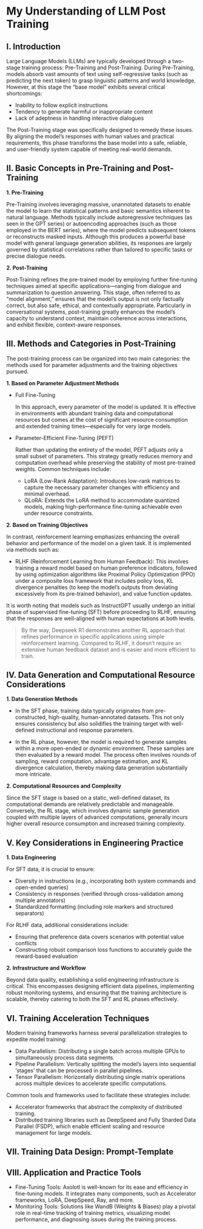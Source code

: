 # My Understanding of LLM Post Training



## I. Introduction

Large Language Models (LLMs) are typically developed through a two-stage training process: Pre-Training and Post-Training. During Pre-Training, models absorb vast amounts of text using self-regressive tasks (such as predicting the next token) to grasp linguistic patterns and world knowledge. However, at this stage the “base model” exhibits several critical shortcomings:

- Inability to follow explicit instructions
- Tendency to generate harmful or inappropriate content
- Lack of adeptness in handling interactive dialogues



The Post-Training stage was specifically designed to remedy these issues. By aligning the model’s responses with human values and practical requirements, this phase transforms the base model into a safe, reliable, and user-friendly system capable of meeting real-world demands.



## II. Basic Concepts in Pre-Training and Post-Training

**1. Pre-Training**

Pre-Training involves leveraging massive, unannotated datasets to enable the model to learn the statistical patterns and basic semantics inherent to natural language. Methods typically include autoregressive techniques (as seen in the GPT series) or autoencoding approaches (such as those employed in the BERT series), where the model predicts subsequent tokens or reconstructs masked inputs. Although this produces a powerful base model with general language generation abilities, its responses are largely governed by statistical correlations rather than tailored to specific tasks or precise dialogue needs.



**2. Post-Training**

Post-Training refines the pre-trained model by employing further fine-tuning techniques aimed at specific applications—ranging from dialogue and summarization to question answering. This stage, often referred to as “model alignment,” ensures that the model’s output is not only factually correct, but also safe, ethical, and contextually appropriate. Particularly in conversational systems, post-training greatly enhances the model’s capacity to understand context, maintain coherence across interactions, and exhibit flexible, context-aware responses.



## III. Methods and Categories in Post-Training

The post-training process can be organized into two main categories: the methods used for parameter adjustments and the training objectives pursued.



**1. Based on Parameter Adjustment Methods**

- Full Fine-Tuning

  In this approach, every parameter of the model is updated. It is effective in environments with abundant training data and computational resources but comes at the cost of significant resource consumption and extended training times—especially for very large models.

- Parameter-Efficient Fine-Tuning (PEFT)

  Rather than updating the entirety of the model, PEFT adjusts only a small subset of parameters. This strategy greatly reduces memory and computation overhead while preserving the stability of most pre-trained weights. Common techniques include:

  - LoRA (Low-Rank Adaptation): Introduces low-rank matrices to capture the necessary parameter changes with efficiency and minimal overhead.
  - QLoRA: Extends the LoRA method to accommodate quantized models, making high-performance fine-tuning achievable even under resource constraints.



**2. Based on Training Objectives**

In contrast, reinforcement learning emphasizes enhancing the overall behavior and performance of the model on a given task. It is implemented via methods such as:

- RLHF (Reinforcement Learning from Human Feedback): This involves training a reward model based on human preference indicators, followed by using optimization algorithms like Proximal Policy Optimization (PPO) under a composite loss framework that includes policy loss, KL divergence penalties (to keep the model’s outputs from deviating excessively from its pre-trained behavior), and value function updates.

It is worth noting that models such as InstructGPT usually undergo an initial phase of supervised fine-tuning (SFT) before proceeding to RLHF, ensuring that the responses are well-aligned with human expectations at both levels.

> By the way, Deepseek R1 demonstrates another RL approach that refines performance in specific applications using simple reinforcement learning. Compared to RLHF, it doesn’t require an extensive human feedback dataset and is easier and more efficient to train.



## IV. Data Generation and Computational Resource Considerations

**1. Data Generation Methods**

- In the SFT phase, training data typically originates from pre-constructed, high-quality, human-annotated datasets. This not only ensures consistency but also solidifies the training target with well-defined instructional and response parameters.

- In the RL phase, however, the model is required to generate samples within a more open-ended or dynamic environment. These samples are then evaluated by a reward model. The process often involves rounds of sampling, reward computation, advantage estimation, and KL divergence calculation, thereby making data generation substantially more intricate.

  

**2. Computational Resources and Complexity**

Since the SFT stage is based on a static, well-defined dataset, its computational demands are relatively predictable and manageable. Conversely, the RL stage, which involves dynamic sample generation coupled with multiple layers of advanced computations, generally incurs higher overall resource consumption and increased training complexity.



## V. Key Considerations in Engineering Practice

**1. Data Engineering**

For SFT data, it is crucial to ensure:
- Diversity in instructions (e.g., incorporating both system commands and open-ended queries)
- Consistency in responses (verified through cross-validation among multiple annotators)
- Standardized formatting (including role markers and structured separators)

For RLHF data, additional considerations include:
- Ensuring that preference data covers scenarios with potential value conflicts
- Constructing robust comparison loss functions to accurately guide the reward-based evaluation



**2. Infrastructure and Workflow**

Beyond data quality, establishing a solid engineering infrastructure is critical. This encompasses designing efficient data pipelines, implementing robust monitoring systems, and ensuring that the training architecture is scalable, thereby catering to both the SFT and RL phases effectively.



## VI. Training Acceleration Techniques

Modern training frameworks harness several parallelization strategies to expedite model training:

- Data Parallelism: Distributing a single batch across multiple GPUs to simultaneously process data segments.
- Pipeline Parallelism: Vertically splitting the model’s layers into sequential ‘stages’ that can be processed in parallel pipelines.
- Tensor Parallelism: Horizontally distributing single matrix operations across multiple devices to accelerate specific computations.

Common tools and frameworks used to facilitate these strategies include:

- Accelerator frameworks that abstract the complexity of distributed training.
- Distributed training libraries such as DeepSpeed and Fully Sharded Data Parallel (FSDP), which enable efficient scaling and resource management for large models.



## VII. Training Data Design: Prompt-Template





## VIII. Application and Practice Tools

- Fine-Tuning Tools: Axolotl is well-known for its ease and efficiency in fine-tuning models. It integrates many components, such as Accelerator frameworks, LoRA, DeepSpeed, Ray, and more.
- Monitoring Tools: Solutions like WandB (Weights & Biases) play a pivotal role in real-time tracking of training metrics, visualizing model performance, and diagnosing issues during the training process.

